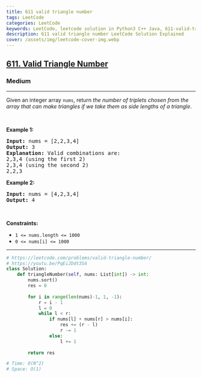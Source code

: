```yaml
---
title: 611 valid triangle number
tags: LeetCode
categories: LeetCode
keywords: LeetCode, leetcode solution in Python3 C++ Java, 611-valid-triangle-number solution
description: 611 valid triangle number LeetCode Solution Explained
cover: /assets/img/leetcode-cover-img.webp
---
```





<h2><a href="https://leetcode.com/problems/valid-triangle-number/">611. Valid Triangle Number</a></h2><h3>Medium</h3><hr><div><p>Given an integer array <code>nums</code>, return <em>the number of triplets chosen from the array that can make triangles if we take them as side lengths of a triangle</em>.</p>

<p>&nbsp;</p>
<p><strong>Example 1:</strong></p>

<pre><strong>Input:</strong> nums = [2,2,3,4]
<strong>Output:</strong> 3
<strong>Explanation:</strong> Valid combinations are: 
2,3,4 (using the first 2)
2,3,4 (using the second 2)
2,2,3
</pre>

<p><strong>Example 2:</strong></p>

<pre><strong>Input:</strong> nums = [4,2,3,4]
<strong>Output:</strong> 4
</pre>

<p>&nbsp;</p>
<p><strong>Constraints:</strong></p>

<ul>
	<li><code>1 &lt;= nums.length &lt;= 1000</code></li>
	<li><code>0 &lt;= nums[i] &lt;= 1000</code></li>
</ul>
</div>

---




```python
# https://leetcode.com/problems/valid-triangle-number/
# https://youtu.be/PqEiJDdt3S4
class Solution:
    def triangleNumber(self, nums: List[int]) -> int:
        nums.sort()
        res = 0
        
        for i in range(len(nums)-1, 1, -1):
            r = i - 1
            l = 0
            while l < r:
                if nums[l] + nums[r] > nums[i]:
                    res += (r - l)
                    r -= 1
                else:
                    l += 1
        
        return res

# Time: O(N^2)
# Space: O(1)

```
